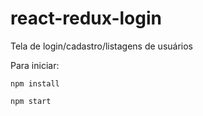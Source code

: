 # react-redux-login

Tela de login/cadastro/listagens de usuários

Para iniciar:

```
npm install
```

```
npm start
```